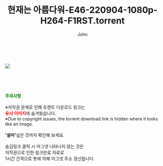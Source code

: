﻿---
layout: post
title:  "현재는 아름다워-E46-220904-1080p-H264-F1RST.torrent"
author: John
categories: [ 드라마 ]
tags: [  ]
image: https://torrentrj52.com/uploadfile/full/db5531f00fd3b9475beb99c6a749142bf382df45.jpg 
description: "현재는 아름다워-E46-220904-1080p-H264-F1RST torrent 정보 공유"
toc: true
toc_sticky: true
---

<br>
<p><img src="https://torrentrj52.com/uploadfile/full/db5531f00fd3b9475beb99c6a749142bf382df45.jpg"/></p>
    
<br><br><br>
<p data-ke-size="size16"><b><span style="color: green;">주의사항</span></b><br /><br />※저작권 문제로 인해 토렌트 다운로드 링크는<br /><b><span style="color: red;">유사 이미지</span></b>에 숨겨뒀습니다.<br />※Due to copyright issues, the torrent download link is hidden where it looks like an image.<br /><br /><b>'설마'</b>싶은 것까지 확인해 보세요.<br /><br />숨김링크 클릭 시 마그넷 나타나지 않는 것은<br />저작권으로 인한 링크만료 자료로<br />1시간 간격으로 봇에 의해 마그넷 주소 갱신됩니다.</p>

